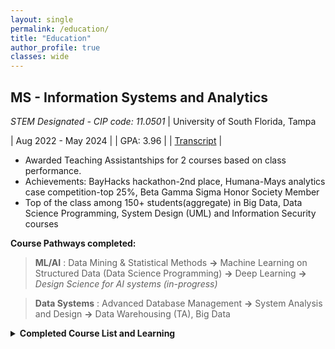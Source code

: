 ```yaml
---
layout: single
permalink: /education/
title: "Education"
author_profile: true
classes: wide
---
```



MS - Information Systems and Analytics 
---------   
*STEM Designated - CIP code: 11.0501* | University of South Florida, Tampa

| Aug 2022 - May 2024 |
| GPA: 3.96           |
| [Transcript](https://drive.google.com/file/d/1Lq1sEVuvhlmGMvW42tWC3ZFTBSyROAhd/view?usp=drive_link) |

- Awarded Teaching Assistantships for 2 courses based on class performance.
- Achievements: BayHacks hackathon-2nd place, Humana-Mays analytics case competition-top 25%, Beta Gamma Sigma Honor Society Member
- Top of the class among 150+ students(aggregate) in Big Data, Data Science Programming, System Design (UML) and Information Security courses


**Course Pathways completed:**

> **ML/AI** : Data Mining & Statistical Methods **&rarr;** Machine Learning on Structured Data (Data Science Programming) **&rarr;** Deep Learning **&rarr;** *Design Science for AI systems (in-progress)* 

> **Data Systems** : Advanced Database Management **&rarr;** System Analysis and Design **&rarr;** Data Warehousing (TA), Big Data 


<details>
<summary><b>Completed Course List and Learning</b></summary>
<br>
<ul>
<li> ISM6930 <em>AI for Business - in progress (Spring 2024, Dr. Alan Hevner)</em> </li>
<blockquote> Design Science for AI systems, Human-Machine Interactions and Controls, AI usage in various Business domains and contexts (collab with AI practitioners in the industry) </blockquote>
<li> ISM6136 Data Mining <em>(Fall 2022, Dr. Timothy Smith)</em> </li>
<blockquote> Data Preparation Techniques, Data Imbalances, Errors in Modeling, Metrics for Evaluation, Predictive Analytics </blockquote>
<li> ISM6251 Data Science Programming / Machine Learning <em>(Spring 2023, Dr. Varol Kayhan)</em> </li>
<blockquote> Linear Models, SVM, Ensemble Methods, Text Mining, Neural Networks </blockquote>
<li> ISM6930 Tech Foundation of AI / Deep Learning <em>(Fall 2023, Dr. TengTeng Ma)</em> </li>
<blockquote> Neural architectures, NLP techniques, Image processing techniques, Attention & Self-Attention, Reinforcement Learning </blockquote>
<li> ISM6562 Big Data for Business <em>(Spring 2023, Dr. Kaushik Dutta)</em> </li>
<blockquote> CAP Theorem, SQL/NoSQL, Distributed Stores/Databases/Query-engines(Cassandra, MongoDB, HDFS, Impala, Hive), Distributed Processing(Hadoop MapReduce, Spark) </blockquote>
<li> ISM6218 Advanced Database Management <em>(Fall 2022, Dr. Varol Kayhan)</em> </li>
<blockquote> ERDs, Joins, Subqueries, Views, Indexes, Functions, Analytic Databases, NoSQL </blockquote>
<li> QMB6304 Analytical Methods for Business  <em>(Fall 2022, Dr. Daniel Zantedeschi)</em> </li>
<blockquote> Hypothesis Testing, ANOVA, Correlations, Multiple and Time-Series Regression, Optimization </blockquote>
<li> ISM6155 Enterprise Information Systems  <em>(Fall 2023, Dr. Priya Dozier)</em> </li>
<blockquote> Case Studies: Risk Management, Quality vs Innovation, Incident Containment, Growth Mindset, AI implementation </blockquote>
<li> ISM6225 Distributed Information Systems <em>(Spring 2023, Dr. Manish Agrawal)</em> </li>
<blockquote> OSI Model, Support Services, Web Development </blockquote>
<li> ISM6124 Advanced System Analysis and Design <em>(Summer 2023, Dr. Bhuvan Unhelkar)</em> </li>
<blockquote> UML - Extensibility, Interaction and Database Modeling, Software Reuse, Deployment, NFRs </blockquote>
<li> ISM6328 Information Security <em>(Fall 2023, Dr. Marcus Green)</em> </li>
<blockquote> Business Drivers, Access Controls, Attack Vectors, Security Operations, Contingency Planning </blockquote>
</ul>
</details>




